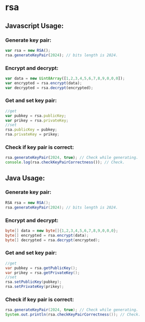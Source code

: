 # rsa
## Javascript Usage:
### Generate key pair:
```javascript
var rsa = new RSA();
rsa.generateKeyPair(2024); // bits length is 2024.
```
### Encrypt and decrypt:
```javascript
var data = new Uint8Array([1,2,3,4,5,6,7,8,9,0,0,0]);
var encrypted = rsa.encrypt(data);
var decrypted = rsa.decrypt(encrypted);
```
### Get and set key pair:
```javascript
//get
var pubkey = rsa.publicKey;
var prikey = rsa.privateKey;
//set
rsa.publicKey = pubkey;
rsa.privateKey = prikey;
```
### Check if key pair is correct:
```javascript
rsa.generateKeyPair(2024, true); // Check while generating.
console.log(rsa.checkKeyPairCorrectness()); // Check.
```

## Java Usage:
### Generate key pair:
```java
RSA rsa = new RSA();
rsa.generateKeyPair(2024); // bits length is 2024.
```
### Encrypt and decrypt:
```java
byte[] data = new byte[]{1,2,3,4,5,6,7,8,9,0,0,0};
byte[] encrypted = rsa.encrypt(data);
byte[] decrypted = rsa.decrypt(encrypted);
```
### Get and set key pair:
```java
//get
var pubkey = rsa.getPublicKey();
var prikey = rsa.getPrivateKey();
//set
rsa.setPublicKey(pubkey);
rsa.setPrivateKey(prikey);
```
### Check if key pair is correct:
```java
rsa.generateKeyPair(2024, true); // Check while generating.
System.out.println(rsa.checkKeyPairCorrectness()); // Check.
```

